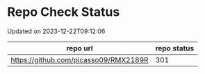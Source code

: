 # Repo Check Status

Updated on 2023-12-22T09:12:06

| repo url | repo status |
| -------- | -------- | 
|  https://github.com/picasso09/RMX2189R |  301 |
